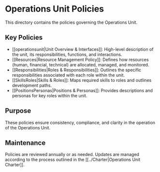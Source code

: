 # Operations Unit Policies

This directory contains the policies governing the Operations Unit.

## Key Policies

- [[operationsunit|Unit Overview & Interfaces]]: High-level description of the unit, its responsibilities, functions, and interactions.
- [[Resources|Resource Management Policy]]: Defines how resources (human, financial, technical) are allocated, managed, and monitored.
- [[Responsibilities|Roles & Responsibilities]]: Outlines the specific responsibilities associated with each role within the unit.
- [[SkillsRoles|Skills & Roles]]: Maps required skills to roles and outlines development paths.
- [[PositionsPersonas|Positions & Personas]]: Provides descriptions and personas for key roles within the unit.

## Purpose

These policies ensure consistency, compliance, and clarity in the operation of the Operations Unit.

## Maintenance

Policies are reviewed annually or as needed. Updates are managed according to the process outlined in the [[../Charter|Operations Unit Charter]]. 